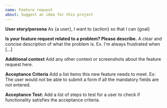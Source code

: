 ```yaml
---
name: Feature request
about: Suggest an idea for this project
---
```


**User story/persona**
As {a user}, I want to {action} so that I can {goal}

**Is your feature request related to a problem? Please describe.**
A clear and concise description of what the problem is. Ex. I'm always frustrated when [...]

**Additional context**
Add any other context or screenshots about the feature request here.

**Acceptance Criteria**
Add a list items this new feature needs to meet. Ex: The user would not be able to submit a form if all the mandatory fields are not entered.

**Acceptance Test:**
Add a list of steps to test for a user to check if functionality satisfies the acceptance criteria.
